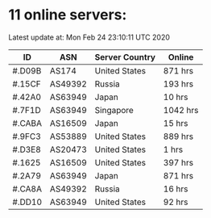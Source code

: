 # 11 online servers:

Latest update at: Mon Feb 24 23:10:11 UTC 2020

| ID | ASN | Server Country | Online |
| -- | --- | -------------- | ------ |
| #.D09B | AS174 | United States | 871 hrs |
| #.15CF | AS49392 | Russia | 193 hrs |
| #.42A0 | AS63949 | Japan | 10 hrs |
| #.7F1D | AS63949 | Singapore | 1042 hrs |
| #.CABA | AS16509 | Japan | 15 hrs |
| #.9FC3 | AS53889 | United States | 889 hrs |
| #.D3E8 | AS20473 | United States | 1 hrs |
| #.1625 | AS16509 | United States | 397 hrs |
| #.2A79 | AS63949 | Japan | 871 hrs |
| #.CA8A | AS49392 | Russia | 16 hrs |
| #.DD10 | AS63949 | United States | 92 hrs |

